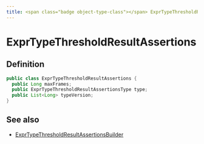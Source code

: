 ```yaml
---
title: <span class="badge object-type-class"></span> ExprTypeThresholdResultAssertions
---
```

# <span class="badge object-type-class"></span> ExprTypeThresholdResultAssertions

## Definition

```java
public class ExprTypeThresholdResultAssertions {
  public Long maxFrames;
  public ExprTypeThresholdResultAssertionsType type;
  public List<Long> typeVersion;
}
```
## See also

 * <span class="badge builder"></span> [ExprTypeThresholdResultAssertionsBuilder](./builder-ExprTypeThresholdResultAssertionsBuilder.md)
